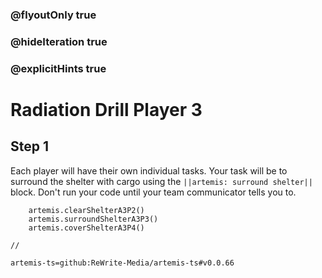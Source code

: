 ### @flyoutOnly true
### @hideIteration true
### @explicitHints true

# Radiation Drill Player 3

## Step 1
Each player will have their own individual tasks.  Your task will be to surround the shelter with cargo using the ``||artemis: surround shelter||`` block. Don't run your code until your team communicator tells you to.

```ghost
    artemis.clearShelterA3P2()
    artemis.surroundShelterA3P3()
    artemis.coverShelterA3P4()
```
```template
//
```

```package
artemis-ts=github:ReWrite-Media/artemis-ts#v0.0.66
```